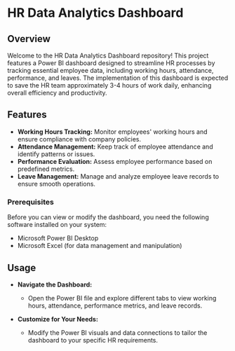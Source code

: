 # HR Data Analytics Dashboard

## Overview

Welcome to the HR Data Analytics Dashboard repository! This project features a Power BI dashboard designed to streamline HR processes by tracking essential employee data, including working hours, attendance, performance, and leaves. The implementation of this dashboard is expected to save the HR team approximately 3-4 hours of work daily, enhancing overall efficiency and productivity.

## Features

- **Working Hours Tracking:** Monitor employees' working hours and ensure compliance with company policies.
- **Attendance Management:** Keep track of employee attendance and identify patterns or issues.
- **Performance Evaluation:** Assess employee performance based on predefined metrics.
- **Leave Management:** Manage and analyze employee leave records to ensure smooth operations.


### Prerequisites

Before you can view or modify the dashboard, you need the following software installed on your system:

- Microsoft Power BI Desktop
- Microsoft Excel (for data management and manipulation)


## Usage

- **Navigate the Dashboard:**
    - Open the Power BI file and explore different tabs to view working hours, attendance, performance metrics, and leave records.

- **Customize for Your Needs:**
    - Modify the Power BI visuals and data connections to tailor the dashboard to your specific HR requirements.
